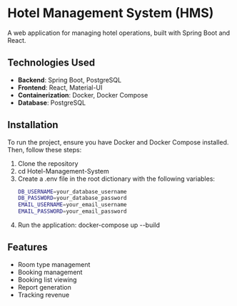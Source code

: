 # Hotel Management System (HMS)

A web application for managing hotel operations, built with Spring Boot and React.

## Technologies Used

- **Backend**: Spring Boot, PostgreSQL
- **Frontend**: React, Material-UI
- **Containerization**: Docker, Docker Compose
- **Database**: PostgreSQL

## Installation

To run the project, ensure you have Docker and Docker Compose installed. Then, follow these steps:

1. Clone the repository
2. cd Hotel-Management-System
3. Create a .env file in the root dictionary with the following variables:
   ```bash
   DB_USERNAME=your_database_username
   DB_PASSWORD=your_database_password
   EMAIL_USERNAME=your_email_username
   EMAIL_PASSWORD=your_email_password  
5. Run the application: docker-compose up --build

## Features
- Room type management
- Booking management
- Booking list viewing
- Report generation
- Tracking revenue
  
